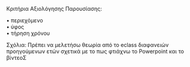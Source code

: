 Κριτήρια Αξιολόγησης Παρουσίασης:

• περιεχόμενο       <br>
• ύφος              <br>
• τήρηση χρόνου
<br>

Σχόλια: Πρέπει να μελετήσω θεωρία από το eclass διαφανειών προηγούμενων ετών σχετικά με το πως φτιάχνω το Powerpoint και το βίντεοΣ
